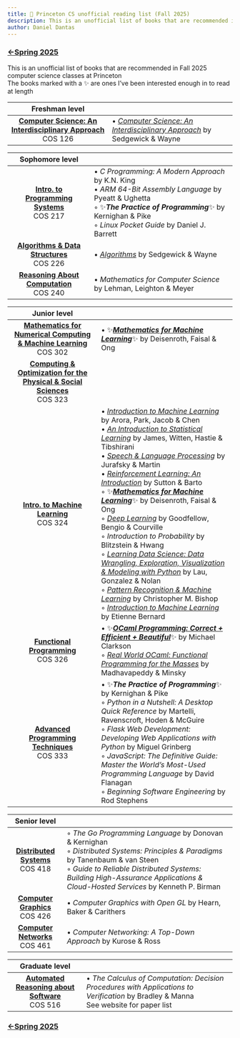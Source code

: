 ```yaml
---
title: 🐯 Princeton CS unofficial reading list (Fall 2025)
description: This is an unofficial list of books that are recommended in Spring 2025 computer science classes at Princeton
author: Daniel Dantas
---
```


### [←Spring 2025](https://dantasfiles.com/2025/01/27/princeton-cs-sp25.html)

This is an unofficial list of books that are recommended in Fall 2025 computer science classes at Princeton\
The books marked with a ✨ are ones I’ve been interested enough in to read at length

| Freshman level | |
| :---: | --- |
| **[Computer Science: An Interdisciplinary Approach](https://www.cs.princeton.edu/courses/archive/fall25/cos126/)** <br> COS 126 | • *[Computer Science: An Interdisciplinary Approach](https://introcs.cs.princeton.edu/java/home/)* by Sedgewick & Wayne | 

| Sophomore level | | 
| :---: | --- |
| **[Intro. to Programming Systems](https://www.cs.princeton.edu/courses/archive/fall25/cos217/info.php)** <br> COS 217 | • _C Programming: A Modern Approach_ by K.N. King <br> • _ARM 64-Bit Assembly Language_ by Pyeatt & Ughetta <br> ◦  ✨***The Practice of Programming***✨ by Kernighan & Pike <br> ◦ _Linux Pocket Guide_ by Daniel J. Barrett | 
| **[Algorithms & Data Structures](https://www.cs.princeton.edu/courses/archive/fall25/cos226/)** <br> COS 226 | • _[Algorithms](https://algs4.cs.princeton.edu/home/)_ by Sedgewick & Wayne |
| **[Reasoning About Computation](https://www.cs.princeton.edu/courses/archive/fall25/cos240/)** <br> COS 240 | • _Mathematics for Computer Science_ by Lehman, Leighton & Meyer |

| Junior level | |
| :---: | --- |
| **[Mathematics for Numerical Computing & Machine Learning](https://cos302.notion.site/f25)** <br> COS 302 | • ✨[***Mathematics for Machine Learning***](https://mml-book.github.io/)✨ by Deisenroth, Faisal & Ong | 
| **[Computing & Optimization for the Physical & Social Sciences](https://aaa.princeton.edu/orf363)** <br> COS 323 | |
| **[Intro. to Machine Learning](https://cos324.io/)** <br> COS 324 | • _[Introduction to Machine Learning](https://princeton-introml.github.io/)_ by Arora, Park, Jacob & Chen<br> • _[An Introduction to Statistical Learning](https://www.statlearning.com/)_ by James, Witten, Hastie & Tibshirani<br> • _[Speech & Language Processing](https://web.stanford.edu/~jurafsky/slp3/)_ by Jurafsky & Martin<br> • _[Reinforcement Learning: An Introduction](http://incompleteideas.net/book/the-book-2nd.html)_ by Sutton & Barto<br> ◦ ✨[***Mathematics for Machine Learning***](https://mml-book.github.io/)✨ by Deisenroth, Faisal & Ong<br> ◦ _[Deep Learning](https://www.deeplearningbook.org/)_ by Goodfellow, Bengio & Courville<br> ◦ _Introduction to Probability_ by Blitzstein & Hwang<br> ◦ _[Learning Data Science: Data Wrangling, Exploration, Visualization & Modeling with Python](https://learningds.org/)_ by Lau, Gonzalez & Nolan<br> ◦ _[Pattern Recognition & Machine Learning](https://www.microsoft.com/en-us/research/publication/pattern-recognition-machine-learning/)_ by Christopher M. Bishop<br> ◦  _[Introduction to Machine Learning](https://www.wolfram.com/language/introduction-machine-learning/)_ by Etienne Bernard | 
| [**Functional Programming**](https://www.cs.princeton.edu/courses/archive/fall25/cos326/) <br> COS 326 | • ✨[***OCaml Programming: Correct + Efficient + Beautiful***](https://cs3110.github.io/textbook/cover.html)✨ by Michael Clarkson <br> ◦ _[Real World OCaml: Functional Programming for the Masses](https://dev.realworldocaml.org/)_ by Madhavapeddy & Minsky |
| **[Advanced Programming Techniques](https://www.cs.princeton.edu/courses/archive/fall25/cos333/)** <br> COS 333 | • ✨***The Practice of Programming***✨ by Kernighan & Pike<br> ◦ _Python in a Nutshell: A Desktop Quick Reference_ by Martelli, Ravenscroft, Hoden & McGuire<br> ◦  _Flask Web Development: Developing Web Applications with Python_ by Miguel Grinberg<br> ◦ _JavaScript: The Definitive Guide: Master the World’s Most-Used Programming Language_ by David Flanagan <br> ◦ _Beginning Software Engineering_ by Rod Stephens | 

| Senior level | |
| :---: | --- | 
| **[Distributed Systems](https://www.cs.princeton.edu/courses/archive/fall25/cos418/)** <br> COS 418 | ◦ *The Go Programming Language* by Donovan & Kernighan <br> ◦ *Distributed Systems: Principles & Paradigms* by Tanenbaum & van Steen <br> ◦ *Guide to Reliable Distributed Systems: Building High-Assurance Applications & Cloud-Hosted Services* by Kenneth P. Birman |
| **[Computer Graphics](https://cos426.cs.princeton.edu/)** <br> COS 426 | • _Computer Graphics with Open GL_ by Hearn, Baker & Carithers |
| **[Computer Networks](https://www.cs.princeton.edu/courses/archive/fall25/cos461/)** <br> COS 461 | • _Computer Networking: A Top-Down Approach_ by Kurose & Ross | 

| Graduate level | |
| :---: | --- |
| **[Automated Reasoning about Software](https://www.cs.princeton.edu/courses/archive/fall25/cos516/)** <br> COS 516| • _The Calculus of Computation: Decision Procedures with Applications to Verification_ by Bradley & Manna <br> See website for paper list |

### [←Spring 2025](https://dantasfiles.com/2025/01/27/princeton-cs-sp25.html)
